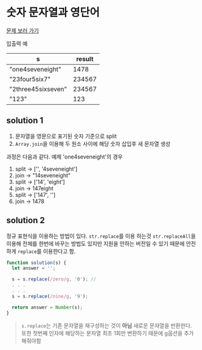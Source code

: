 # 숫자 문자열과 영단어
[문제 보러 가기](https://programmers.co.kr/learn/courses/30/lessons/81301)

입출력 예

|s|result|
|---|---|
|"one4seveneight"|1478|
|"23four5six7"|234567|
|"2three45sixseven"|234567|
|"123"|123|

## solution 1
1. 문자열을 영문으로 표기된 숫자 기준으로 split
2. `Array.join`을 이용해 두 원소 사이에 해당 숫자 삽입후 새 문자열 생성

과정은 다음과 같다.
예제 'one4seveneight'의 경우 
1. split -> ['', '4seveneight']
2. join -> "14seveneight"
3. split -> ['14', 'eight']
4. join -> 147eight
5. split -> ['147', '']
6. join -> 1478

## solution 2
정규 표현식을 이용하는 방법이 있다.
`str.replace`를 이용 하는것 `str.replaceAll`을 이용해 전체를 한번에 바꾸는 방법도 있지만 지원을 안하는 버전일 수 있기 때문에 안전하게 `replace`를 이용한다고 함.

```js
function solution(s) {
  let answer = '';

  s = s.replace(/zero/g, '0'); //
  . . .
  . . .
  s = s.replace(/nine/g, '9');

  return answer = Number(s);
}
```

> `s.replace`는 기존 문자열을 재구성하는 것이 **아님** 
새로운 문자열을 반환한다. 또한 첫번째 인자에 해당하는 문자열 최초 1회만 변환하기 때문에 g옵션을 추가해줘야함
